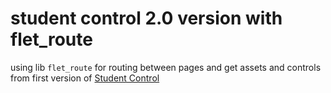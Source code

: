 # student control 2.0 version with flet_route
using lib `flet_route` for routing between pages and get assets and controls from first version of [Student Control](https://github.com/azamtoiri/Flet_student_control)
